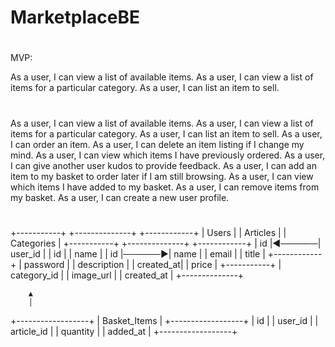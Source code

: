 # MarketplaceBE
#
MVP:

As a user, I can view a list of available items.
As a user, I can view a list of items for a particular category.
As a user, I can list an item to sell.



#
As a user, I can view a list of available items.
As a user, I can view a list of items for a particular category.
As a user, I can list an item to sell.
As a user, I can order an item.
As a user, I can delete an item listing if I change my mind.
As a user, I can view which items I have previously ordered.
As a user, I can give another user kudos to provide feedback.
As a user, I can add an item to my basket to order later if I am still browsing.
As a user, I can view which items I have added to my basket.
As a user, I can remove items from my basket.
As a user, I can create a new user profile.


# 
+-----------+       +--------------+       +------------+
|  Users    |       |  Articles    |       | Categories |
+-----------+       +--------------+       +------------+
| id        |◄──────| user_id      |       | id         |
| name      |       | id           |──────►| name       |
| email     |       | title        |       +------------+
| password  |       | description  |
| created_at|       | price        |
+-----------+       | category_id  |
                    | image_url    |
                    | created_at   |
                    +--------------+

        ▲
        │
+------------------+
|  Basket_Items    |
+------------------+
| id               |
| user_id          |
| article_id       |
| quantity         |
| added_at         |
+------------------+
